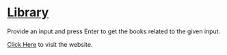 # [Library](https://sspstark.github.io/Library/)
Provide an input and press Enter to get the books related to the given input.

[Click Here](https://sspstark.github.io/Library/) to visit the website.
